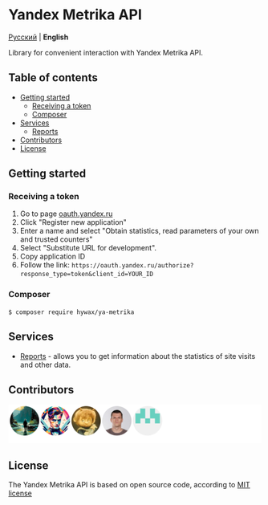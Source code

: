 # Yandex Metrika API

[Русский](./README.md) | **English**

Library for convenient interaction with Yandex Metrika API.

## Table of contents

* [Getting started](#getting-started)
  * [Receiving a token](#receiving-a-token)
  * [Composer](#composer)
* [Services](#services)
  * [Reports](./docs/report-service.en.md)
* [Contributors](#contributors)
* [License](#license)

## Getting started

### Receiving a token

1. Go to page [oauth.yandex.ru](https://oauth.yandex.ru/)
2. Click "Register new application"
3. Enter a name and select "Obtain statistics, read parameters of your own and trusted counters"
4. Select "Substitute URL for development".
5. Copy application ID
6. Follow the link: `https://oauth.yandex.ru/authorize?response_type=token&client_id=YOUR_ID`

### Composer

```shell
$ composer require hywax/ya-metrika
```

## Services

* [Reports](./docs/report-service.en.md) - allows you to get information about the statistics of site visits and other data.

## Contributors

![Contributors](https://raw.githubusercontent.com/hywax/ya-metrika/master/.github/static/contributors.svg)

## License

The Yandex Metrika API is based on open source code, according to [MIT license](./LICENSE)